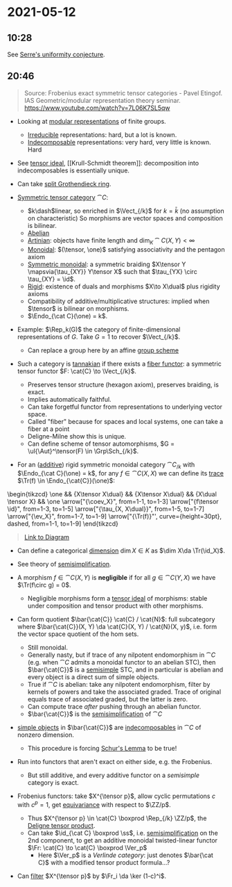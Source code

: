 # 2021-05-12

## 10:28

See [Serre's uniformity conjecture](Serre's%20uniformity%20conjecture).

## 20:46

> Source: Frobenius exact symmetric tensor categories - Pavel Etingof. IAS Geometric/modular representation theory seminar.
  <https://www.youtube.com/watch?v=7L06K7SL5qw>

- Looking at [modular representations](modular%20representations) of finite groups.
  - [Irreducible](../zettelkasten/irreducible.md) representations: hard, but a lot is known.
  - [Indecomposable](../zettelkasten/indecomposable%20objects%20of%20a%20category.md) representations: very hard, very little is known.
    Hard

- See [tensor ideal](tensor%20ideal), [[Krull-Schmidt theorem]]: decomposition into indecomposables is essentially unique.
- Can take [split Grothendieck ring](split%20Grothendieck%20ring).

- [Symmetric tensor category](Symmetric%20tensor%20category) $\cat{C}$:
  - $k\dash$linear, so enriched in $\Vect_{/k}$ for $k= \bar{k}$ (no assumption on characteristic)
    So morphisms are vector spaces and composition is bilinear.
  - [Abelian](../zettelkasten/abelian%20category.md)
  - [Artinian](../zettelkasten/Artinian%20category.md): objects have finite length and $\dim_K \cat{C}(X, Y) < \infty$
  - [Monoidal](../zettelkasten/Monoidal%20category.md): $(\tensor, \one)$ satisfying associativity and the pentagon axiom
  - [Symmetric monoidal](Symmetric%20monoidal%20category): a symmetric braiding $X\tensor Y \mapsvia{\tau_{XY}} Y\tensor X$ such that $\tau_{YX} \circ \tau_{XY} = \id$.
  - [Rigid](../zettelkasten/rigid%20category.md): existence of duals and morphisms $X\to X\dual$ plus rigidity axioms
  - Compatibility of additive/multiplicative structures: implied when $\tensor$ is bilinear on morphisms.
  - $\Endo_{\cat C}(\one) = k$.

- Example: $\Rep_k(G)$ the category of finite-dimensional representations of $G$.
  Take $G=1$ to recover $\Vect_{/k}$.
  - Can replace a group here by an affine [group scheme](../zettelkasten/group%20scheme.md)

- Such a category is [tannakian](tannakian) if there exists a [fiber functor](../zettelkasten/fiber%20functor.md): a symmetric tensor functor $F: \cat{C} \to \Vect_{/k}$.
  - Preserves tensor structure (hexagon axiom), preserves braiding, is exact. 
  - Implies automatically faithful.
  - Can take forgetful functor from representations to underlying vector space.
  - Called "fiber" because for spaces and local systems, one can take a fiber at a point
  - Deligne-Milne show this is unique.
  - Can define scheme of tensor automorphisms, $G = \ul{\Aut}^\tensor(F) \in \Grp\Sch_{/k}$.
- For an ([additive](additive%20category)) rigid symmetric monoidal category $\cat{C}_{/k}$ with $\Endo_{\cat C}(\one) = k$,
  for any $f\in \cat{C}(X, X)$ we can define its [trace](../zettelkasten/trace%20(monoidal%20categories).md) $\Tr(f) \in \Endo_{\cat{C}}(\one)$:

\begin{tikzcd}
	\one && {X\tensor X\dual} && {X\tensor X\dual} && {X\dual \tensor X} && \one
	\arrow["{\coev_X}", from=1-1, to=1-3]
	\arrow["{f\tensor \id}", from=1-3, to=1-5]
	\arrow["{\tau_{X, X\dual}}", from=1-5, to=1-7]
	\arrow["{\ev_X}", from=1-7, to=1-9]
	\arrow["{\Tr(f)}"', curve={height=30pt}, dashed, from=1-1, to=1-9]
\end{tikzcd}

> [Link to Diagram](https://q.uiver.app/?q=WzAsNSxbMCwwLCJcXG9uZSJdLFsyLDAsIlhcXHRlbnNvciBYXFxkdWFsIl0sWzQsMCwiWFxcdGVuc29yIFhcXGR1YWwiXSxbNiwwLCJYXFxkdWFsIFxcdGVuc29yIFgiXSxbOCwwLCJcXG9uZSJdLFswLDEsIlxcY29ldl9YIl0sWzEsMiwiZlxcdGVuc29yIFxcaWQiXSxbMiwzLCJcXHRhdV97WCwgWFxcZHVhbH0iXSxbMyw0LCJcXGV2X1giXSxbMCw0LCJcXFRyKGYpIiwyLHsiY3VydmUiOjUsInN0eWxlIjp7ImJvZHkiOnsibmFtZSI6ImRhc2hlZCJ9fX1dXQ==)

- Can define a categorical [dimension](../zettelkasten/dimension%20of%20a%20category.md) $\dim X \in K$ as $\dim X\da \Tr(\id_X)$.
- See theory of [semisimplification](semisimplification).
- A morphism $f\in \cat{C}(X, Y)$ is **negligible** if for all $g\in \cat{C}(Y, X)$ we have $\Tr(f\circ g) = 0$.
  - Negligible morphisms form a [tensor ideal](tensor%20ideal) of morphisms: stable under composition and tensor product with other morphisms.

- Can form quotient $\bar{\cat{C}} \cat{C} / \cat{N}$: full subcategory where $\bar{\cat{C}}(X, Y) \da \cat{C}(X, Y) / \cat{N}(X, y)$, i.e. form the vector space quotient of the hom sets.
  - Still monoidal.
  - Generally nasty, but if trace of any nilpotent endomorphism in $\cat{C}$ (e.g. when $\cat{C}$ admits a monoidal functor to an abelian STC), then $\bar{\cat{C}}$ is a [semisimple](../zettelkasten/semisimple%20category.md) STC, and in particular is abelian and every object is a direct sum of simple objects.
  - True if $\cat{C}$ is abelian: take any nilpotent endomorphism, filter by kernels of powers and take the associated graded.
  	Trace of original equals trace of associated graded, but the latter is zero.
  - Can compute trace *after* pushing through an abelian functor.
  - $\bar{\cat{C}}$ is the [semisimplification](semisimplification) of $\cat{C}$

- [simple objects](../zettelkasten/simple%20objects%20of%20a%20category.md) in $\bar{\cat{C}}$ are [indecomposables](../zettelkasten/indecomposable%20objects%20of%20a%20category.md) in $\cat{C}$ of nonzero dimension.
  - This procedure is forcing [Schur's Lemma](Schur's%20Lemma) to be true!

- Run into functors that aren't exact on either side, e.g. the Frobenius.
  - But still additive, and every additive functor on a *semisimple* category is exact.

- Frobenius functors: take $X^{\tensor p}$, allow cyclic permutations $c$ with $c^p = 1$, get [equivariance](../zettelkasten/equivariant.md) with respect to $\ZZ/p$.
  - Thus $X^{\tensor p} \in \cat{C} \boxprod \Rep_{/k} \ZZ/p$, the [Deligne tensor product](Deligne%20tensor%20product).
  - Can take $\id_{\cat C} \boxprod \ss$, i.e. [semisimplification](semisimplification) on the 2nd component, to get an additive monoidal twisted-linear functor $\Fr: \cat{C} \to \cat{C} \boxprod \Ver_p$
    - Here $\Ver_p$ is a *Verlinde category*: just denotes $\bar{\cat C}$ with a modified tensor product formula...?
- Can [filter](../zettelkasten/filtration.md) $X^{\tensor p}$ by $\Fr_i \da \ker (1-c)^i$. 
